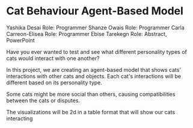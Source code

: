 # Cat Behaviour Agent-Based Model


Yashika Desai Role: Programmer
Shanze Owais Role: Programmer
Carla Carreon-Elisea Role: Programmer 
Ebise Tarekegn Role: Abstract, PowerPoint

Have you ever wanted to test and see what different personality types of cats would interact with one another? 

In this project, we are creating an agent-based model that shows cats' interactions with other cats and objects. Each cat's interactions will be different based on its personality type.

Some cats might be more social than others, causing compatibilities between the cats or disputes. 

The visualizations will be 2d in a table format that will show our cats interacting

